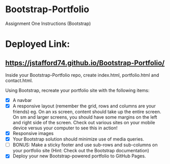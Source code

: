 # Bootstrap-Portfolio
Assignment One Instructions (Bootstrap)

# Deployed Link: 
## https://jstafford74.github.io/Bootstrap-Portfolio/

Inside your Bootstrap-Portfolio repo, create index.html, portfolio.html and contact.html.

Using Bootstrap, recreate your portfolio site with the following items:

- [X] A navbar
- [X] A responsive layout (remember the grid, rows and columns are your friends)
      eg. On an xs screen, content should take up the entire screen. On sm and larger screens, you should have some margins on the left and       right side of the screen. Check out various sites on your mobile device versus your computer to see this in action!
- [X] Responsive images
- [X] Your Bootstrap solution should minimize use of media queries.
- [ ] BONUS: Make a sticky footer and use sub-rows and sub-columns on your portfolio site (Hint: Check out the Bootstrap documentation)
- [X] Deploy your new Bootstrap-powered portfolio to GitHub Pages.
